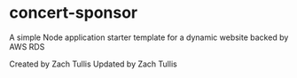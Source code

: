 # concert-sponsor
A simple Node application starter template for a dynamic website backed by AWS RDS

Created by Zach Tullis
Updated by Zach Tullis

